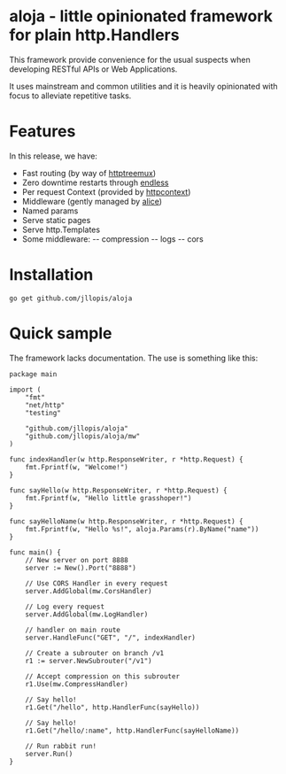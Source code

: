 aloja - little opinionated framework for plain http.Handlers
============================================================

This framework provide convenience for the usual suspects when developing RESTful APIs or Web Applications.

It uses mainstream and common utilities and it is heavily opinionated with focus to alleviate repetitive tasks.

# Features

In this release, we have:

- Fast routing (by way of [httptreemux](https://github.com/dimfeld/httptreemux))
- Zero downtime restarts through [endless](https://github.com/fvbock/endless)
- Per request Context (provided by [httpcontext](https://github.com/nbio/httpcontext))
- Middleware (gently managed by [alice](https://github.com/justinas/alice))
- Named params
- Serve static pages
- Serve http.Templates
- Some middleware:
-- compression
-- logs
-- cors

# Installation

```
go get github.com/jllopis/aloja
```

# Quick sample

The framework lacks documentation. The use is something like this:

```
package main

import (
	"fmt"
	"net/http"
	"testing"

	"github.com/jllopis/aloja"
	"github.com/jllopis/aloja/mw"
)

func indexHandler(w http.ResponseWriter, r *http.Request) {
	fmt.Fprintf(w, "Welcome!")
}

func sayHello(w http.ResponseWriter, r *http.Request) {
	fmt.Fprintf(w, "Hello little grasshoper!")
}

func sayHelloName(w http.ResponseWriter, r *http.Request) {
	fmt.Fprintf(w, "Hello %s!", aloja.Params(r).ByName("name"))
}

func main() {
	// New server on port 8888
	server := New().Port("8888")

	// Use CORS Handler in every request
	server.AddGlobal(mw.CorsHandler)

	// Log every request
	server.AddGlobal(mw.LogHandler)

	// handler on main route
	server.HandleFunc("GET", "/", indexHandler)

	// Create a subrouter on branch /v1
	r1 := server.NewSubrouter("/v1")

	// Accept compression on this subrouter
	r1.Use(mw.CompressHandler)

	// Say hello!
	r1.Get("/hello", http.HandlerFunc(sayHello))

	// Say hello!
	r1.Get("/hello/:name", http.HandlerFunc(sayHelloName))

	// Run rabbit run!
	server.Run()
}
```
